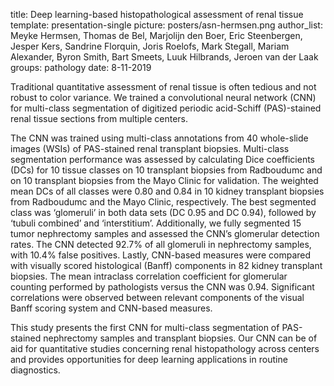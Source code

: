 title: Deep learning-based histopathological assessment of renal tissue
template: presentation-single
picture: posters/asn-hermsen.png
author_list: Meyke Hermsen, Thomas de Bel, Marjolijn den Boer, Eric Steenbergen, Jesper Kers, Sandrine Florquin, Joris Roelofs, Mark Stegall, Mariam Alexander, Byron Smith, Bart Smeets, Luuk Hilbrands, Jeroen van der Laak
groups: pathology
date: 8-11-2019

Traditional quantitative assessment of renal tissue is often tedious and not robust to color variance. We trained a convolutional neural network (CNN) for multi-class segmentation of digitized periodic acid-Schiff (PAS)-stained renal tissue sections from multiple centers.

The CNN was trained using multi-class annotations from 40 whole-slide images (WSIs) of PAS-stained renal transplant biopsies. Multi-class segmentation performance was assessed by calculating Dice coefficients (DCs) for 10 tissue classes on 10 transplant biopsies from Radboudumc and on 10 transplant biopsies from the Mayo Clinic for validation. The weighted mean DCs of all classes were 0.80 and 0.84 in 10 kidney transplant biopsies from Radboudumc and the Mayo Clinic, respectively. The best segmented class was ‘glomeruli’ in both data sets (DC 0.95 and DC 0.94), followed by ‘tubuli combined’ and ‘interstitium’. Additionally, we fully segmented 15 tumor nephrectomy samples and assessed the CNN’s glomerular detection rates. The CNN detected 92.7% of all glomeruli in nephrectomy samples, with 10.4% false positives. Lastly, CNN-based measures were compared with visually scored histological (Banff) components in 82 kidney transplant biopsies. The mean intraclass correlation coefficient for glomerular counting performed by pathologists versus the CNN was 0.94. Significant  correlations were observed between relevant components of the visual Banff scoring system and CNN-based measures.

This study presents the first CNN for multi-class segmentation of PAS-stained nephrectomy samples and transplant biopsies. Our CNN can be of aid for quantitative studies concerning renal histopathology across centers and provides opportunities for deep learning applications in routine diagnostics. 
